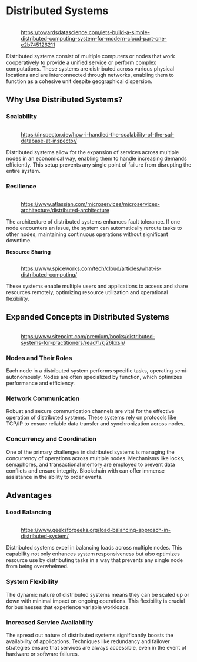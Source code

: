 # Distributed Systems

<figure><img src="../../../.gitbook/assets/image (38).png" alt=""><figcaption><p><a href="https://towardsdatascience.com/lets-build-a-simple-distributed-computing-system-for-modern-cloud-part-one-e2b745126211">https://towardsdatascience.com/lets-build-a-simple-distributed-computing-system-for-modern-cloud-part-one-e2b745126211</a></p></figcaption></figure>

Distributed systems consist of multiple computers or nodes that work cooperatively to provide a unified service or perform complex computations. These systems are distributed across various physical locations and are interconnected through networks, enabling them to function as a cohesive unit despite geographical dispersion.

## **Why Use Distributed Systems?**

### **Scalability**

<figure><img src="../../../.gitbook/assets/image (90).png" alt=""><figcaption><p><a href="https://inspector.dev/how-i-handled-the-scalability-of-the-sql-database-at-inspector/">https://inspector.dev/how-i-handled-the-scalability-of-the-sql-database-at-inspector/</a></p></figcaption></figure>

Distributed systems allow for the expansion of services across multiple nodes in an economical way, enabling them to handle increasing demands efficiently. This setup prevents any single point of failure from disrupting the entire system.

### **Resilience**

<figure><img src="../../../.gitbook/assets/image (41).png" alt=""><figcaption><p><a href="https://www.atlassian.com/microservices/microservices-architecture/distributed-architecture">https://www.atlassian.com/microservices/microservices-architecture/distributed-architecture</a></p></figcaption></figure>

The architecture of distributed systems enhances fault tolerance. If one node encounters an issue, the system can automatically reroute tasks to other nodes, maintaining continuous operations without significant downtime.

**Resource Sharing**

<figure><img src="../../../.gitbook/assets/image (43).png" alt=""><figcaption><p><a href="https://www.spiceworks.com/tech/cloud/articles/what-is-distributed-computing/">https://www.spiceworks.com/tech/cloud/articles/what-is-distributed-computing/</a></p></figcaption></figure>

These systems enable multiple users and applications to access and share resources remotely, optimizing resource utilization and operational flexibility.

## **Expanded Concepts in Distributed Systems**



<figure><img src="../../../.gitbook/assets/image (44).png" alt=""><figcaption><p><a href="https://www.sitepoint.com/premium/books/distributed-systems-for-practitioners/read/1/kj26kxsn/">https://www.sitepoint.com/premium/books/distributed-systems-for-practitioners/read/1/kj26kxsn/</a></p></figcaption></figure>

### **Nodes and Their Roles**

Each node in a distributed system performs specific tasks, operating semi-autonomously. Nodes are often specialized by function, which optimizes performance and efficiency.

### **Network Communication**&#x20;

Robust and secure communication channels are vital for the effective operation of distributed systems. These systems rely on protocols like TCP/IP to ensure reliable data transfer and synchronization across nodes.

### **Concurrency and Coordination**

One of the primary challenges in distributed systems is managing the concurrency of operations across multiple nodes. Mechanisms like locks, semaphores, and transactional memory are employed to prevent data conflicts and ensure integrity. Blockchain with can offer immense assistance in the ability to order events.

## **Advantages**

### **Load Balancing**&#x20;

<figure><img src="../../../.gitbook/assets/image (45).png" alt=""><figcaption><p><a href="https://www.geeksforgeeks.org/load-balancing-approach-in-distributed-system/">https://www.geeksforgeeks.org/load-balancing-approach-in-distributed-system/</a></p></figcaption></figure>

Distributed systems excel in balancing loads across multiple nodes. This capability not only enhances system responsiveness but also optimizes resource use by distributing tasks in a way that prevents any single node from being overwhelmed.

### **System Flexibility**&#x20;

The dynamic nature of distributed systems means they can be scaled up or down with minimal impact on ongoing operations. This flexibility is crucial for businesses that experience variable workloads.

### **Increased Service Availability**

The spread out nature of distributed systems significantly boosts the availability of applications. Techniques like redundancy and failover strategies ensure that services are always accessible, even in the event of hardware or software failures.

